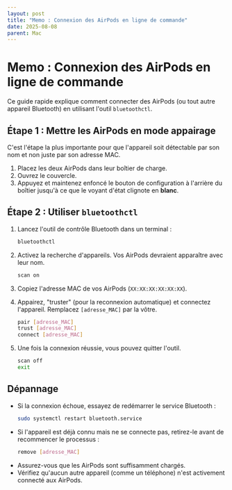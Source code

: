 ```yaml
---
layout: post
title: "Memo : Connexion des AirPods en ligne de commande"
date: 2025-08-08
parent: Mac
---
```


# Memo : Connexion des AirPods en ligne de commande

Ce guide rapide explique comment connecter des AirPods (ou tout autre appareil Bluetooth) en utilisant l'outil `bluetoothctl`.

## Étape 1 : Mettre les AirPods en mode appairage

C'est l'étape la plus importante pour que l'appareil soit détectable par son nom et non juste par son adresse MAC.

1.  Placez les deux AirPods dans leur boîtier de charge.
2.  Ouvrez le couvercle.
3.  Appuyez et maintenez enfoncé le bouton de configuration à l'arrière du boîtier jusqu'à ce que le voyant d'état clignote en **blanc**.

## Étape 2 : Utiliser `bluetoothctl`

1.  Lancez l'outil de contrôle Bluetooth dans un terminal :
    ```bash
    bluetoothctl
    ```

2.  Activez la recherche d'appareils. Vos AirPods devraient apparaître avec leur nom.
    ```bash
    scan on
    ```

3.  Copiez l'adresse MAC de vos AirPods (`XX:XX:XX:XX:XX:XX`).

4.  Appairez, "truster" (pour la reconnexion automatique) et connectez l'appareil. Remplacez `[adresse_MAC]` par la vôtre.
    ```bash
    pair [adresse_MAC]
    trust [adresse_MAC]
    connect [adresse_MAC]
    ```

5.  Une fois la connexion réussie, vous pouvez quitter l'outil.
    ```bash
    scan off
    exit
    ```


## Dépannage

- Si la connexion échoue, essayez de redémarrer le service Bluetooth :
  ```bash
  sudo systemctl restart bluetooth.service
  ```
- Si l'appareil est déjà connu mais ne se connecte pas, retirez-le avant de recommencer le processus :
  ```bash
  remove [adresse_MAC]
  ```
- Assurez-vous que les AirPods sont suffisamment chargés.
- Vérifiez qu'aucun autre appareil (comme un téléphone) n'est activement connecté aux AirPods.